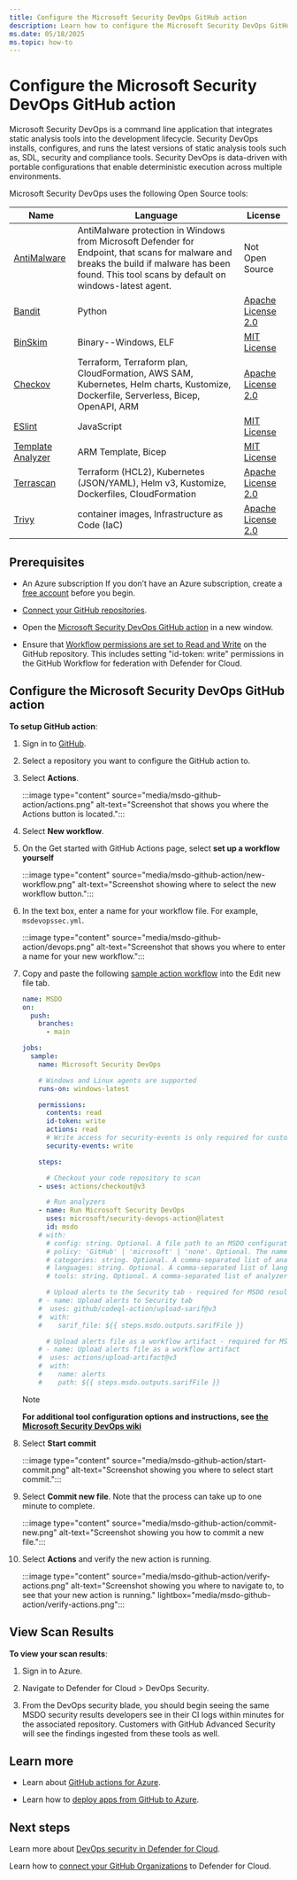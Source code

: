 ```yaml
---
title: Configure the Microsoft Security DevOps GitHub action
description: Learn how to configure the Microsoft Security DevOps GitHub action to enhance your project's security and DevOps processes.
ms.date: 05/18/2025
ms.topic: how-to
---
```


# Configure the Microsoft Security DevOps GitHub action

Microsoft Security DevOps is a command line application that integrates static analysis tools into the development lifecycle. Security DevOps installs, configures, and runs the latest versions of static analysis tools such as, SDL, security and compliance tools. Security DevOps is data-driven with portable configurations that enable deterministic execution across multiple environments.

Microsoft Security DevOps uses the following Open Source tools:

| Name | Language | License |
|--|--|--|
| [AntiMalware](https://www.microsoft.com/windows/comprehensive-security) | AntiMalware protection in Windows from Microsoft Defender for Endpoint, that scans for malware and breaks the build if malware has been found. This tool scans by default on windows-latest agent. | Not Open Source |
| [Bandit](https://github.com/PyCQA/bandit) | Python | [Apache License 2.0](https://github.com/PyCQA/bandit/blob/master/LICENSE) |
| [BinSkim](https://github.com/Microsoft/binskim) | Binary--Windows, ELF | [MIT License](https://github.com/microsoft/binskim/blob/main/LICENSE) |
| [Checkov](https://github.com/bridgecrewio/checkov) | Terraform, Terraform plan, CloudFormation, AWS SAM, Kubernetes, Helm charts, Kustomize, Dockerfile, Serverless, Bicep, OpenAPI, ARM | [Apache License 2.0](https://github.com/bridgecrewio/checkov/blob/main/LICENSE) |
| [ESlint](https://github.com/eslint/eslint) | JavaScript | [MIT License](https://github.com/eslint/eslint/blob/main/LICENSE) |
| [Template Analyzer](https://github.com/Azure/template-analyzer) | ARM Template, Bicep | [MIT License](https://github.com/Azure/template-analyzer/blob/main/LICENSE.txt) |
| [Terrascan](https://github.com/accurics/terrascan) | Terraform (HCL2), Kubernetes (JSON/YAML), Helm v3, Kustomize, Dockerfiles, CloudFormation | [Apache License 2.0](https://github.com/accurics/terrascan/blob/master/LICENSE) |
| [Trivy](https://github.com/aquasecurity/trivy) | container images, Infrastructure as Code (IaC) | [Apache License 2.0](https://github.com/aquasecurity/trivy/blob/main/LICENSE) |

## Prerequisites

- An Azure subscription If you don’t have an Azure subscription, create a [free account](https://azure.microsoft.com/free/) before you begin.

- [Connect your GitHub repositories](quickstart-onboard-github.md).

- Open the [Microsoft Security DevOps GitHub action](https://github.com/marketplace/actions/security-devops-action) in a new window.

- Ensure that [Workflow permissions are set to Read and Write](https://docs.github.com/en/repositories/managing-your-repositorys-settings-and-features/enabling-features-for-your-repository/managing-github-actions-settings-for-a-repository#setting-the-permissions-of-the-github_token-for-your-repository) on the GitHub repository. This includes setting "id-token: write" permissions in the GitHub Workflow for federation with Defender for Cloud.

## Configure the Microsoft Security DevOps GitHub action

**To setup GitHub action**:

1. Sign in to [GitHub](https://www.github.com).

1. Select a repository you want to configure the GitHub action to.

1. Select **Actions**.

    :::image type="content" source="media/msdo-github-action/actions.png" alt-text="Screenshot that shows you where the Actions button is located.":::

1. Select **New workflow**.

1. On the Get started with GitHub Actions page, select **set up a workflow yourself**

    :::image type="content" source="media/msdo-github-action/new-workflow.png" alt-text="Screenshot showing where to select the new workflow button.":::

1. In the text box, enter a name for your workflow file. For example, `msdevopssec.yml`.

    :::image type="content" source="media/msdo-github-action/devops.png" alt-text="Screenshot that shows you where to enter a name for your new workflow.":::

1. Copy and paste the following [sample action workflow](https://github.com/microsoft/security-devops-action/blob/main/.github/workflows/sample-workflow.yml) into the Edit new file tab.

    ```yml
    name: MSDO
    on:
      push:
        branches:
          - main

    jobs:
      sample:
        name: Microsoft Security DevOps

        # Windows and Linux agents are supported
        runs-on: windows-latest
    
        permissions:
          contents: read
          id-token: write
          actions: read
          # Write access for security-events is only required for customers looking for MSDO results to appear in the codeQL security alerts tab on GitHub (Requires GHAS)
          security-events: write
    
        steps:

          # Checkout your code repository to scan
        - uses: actions/checkout@v3

          # Run analyzers
        - name: Run Microsoft Security DevOps
          uses: microsoft/security-devops-action@latest
          id: msdo
        # with:
          # config: string. Optional. A file path to an MSDO configuration file ('*.gdnconfig').
          # policy: 'GitHub' | 'microsoft' | 'none'. Optional. The name of a well-known Microsoft policy. If no configuration file or list of tools is provided, the policy may instruct MSDO which tools to run. Default: GitHub.
          # categories: string. Optional. A comma-separated list of analyzer categories to run. Values: 'code', 'artifacts', 'IaC', 'containers'. Example: 'IaC, containers'. Defaults to all.
          # languages: string. Optional. A comma-separated list of languages to analyze. Example: 'javascript,typescript'. Defaults to all.
          # tools: string. Optional. A comma-separated list of analyzer tools to run. Values: 'bandit', 'binskim', 'checkov', 'eslint', 'templateanalyzer', 'terrascan', 'trivy'.

          # Upload alerts to the Security tab - required for MSDO results to appear in the codeQL security alerts tab on GitHub (Requires GHAS)
        # - name: Upload alerts to Security tab
        #  uses: github/codeql-action/upload-sarif@v3
        #  with:
        #    sarif_file: ${{ steps.msdo.outputs.sarifFile }}

          # Upload alerts file as a workflow artifact - required for MSDO results to appear in the codeQL security alerts tab on GitHub (Requires GHAS)
        # - name: Upload alerts file as a workflow artifact
        #  uses: actions/upload-artifact@v3
        #  with:  
        #    name: alerts
        #    path: ${{ steps.msdo.outputs.sarifFile }}
    ```
   > [!NOTE]
   >  **For additional tool configuration options and instructions, see [the Microsoft Security DevOps wiki](https://github.com/microsoft/security-devops-action/wiki)**

1. Select **Start commit**

   :::image type="content" source="media/msdo-github-action/start-commit.png" alt-text="Screenshot showing you where to select start commit.":::
   
1. Select **Commit new file**. Note that the process can take up to one minute to complete.

   :::image type="content" source="media/msdo-github-action/commit-new.png" alt-text="Screenshot showing you how to commit a new file.":::

1. Select **Actions** and  verify the new action is running.

   :::image type="content" source="media/msdo-github-action/verify-actions.png" alt-text="Screenshot showing you where to navigate to, to see that your new action is running." lightbox="media/msdo-github-action/verify-actions.png":::

## View Scan Results

**To view your scan results**:

1. Sign in to Azure.

1. Navigate to Defender for Cloud > DevOps Security.

1. From the DevOps security blade, you should begin seeing the same MSDO security results developers see in their CI logs within minutes for the associated repository. Customers with GitHub Advanced Security will see the findings ingested from these tools as well.

## Learn more

- Learn about [GitHub actions for Azure](/azure/developer/github/github-actions).

- Learn how to [deploy apps from GitHub to Azure](/azure/developer/github/deploy-to-azure).

## Next steps

Learn more about [DevOps security in Defender for Cloud](defender-for-devops-introduction.md).

Learn how to [connect your GitHub Organizations](quickstart-onboard-github.md) to Defender for Cloud.
